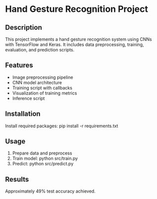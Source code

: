 # Hand Gesture Recognition Project 
 
## Description 
This project implements a hand gesture recognition system using CNNs with TensorFlow and Keras. It includes data preprocessing, training, evaluation, and prediction scripts. 
 
## Features 
- Image preprocessing pipeline 
- CNN model architecture 
- Training script with callbacks 
- Visualization of training metrics 
- Inference script 
 
## Installation 
Install required packages: 
pip install -r requirements.txt 
 
## Usage 
1. Prepare data and preprocess 
2. Train model: python src/train.py 
3. Predict: python src/predict.py 
 
## Results 
Approximately 49% test accuracy achieved. 
